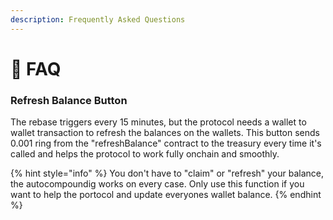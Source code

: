 ```yaml
---
description: Frequently Asked Questions
---
```


# 📖 FAQ

### Refresh Balance Button

The rebase triggers every 15 minutes, but the protocol needs a wallet to wallet transaction to refresh the balances on the wallets. This button sends 0.001 ring from the "refreshBalance" contract to the treasury every time it's called and helps the protocol to work fully onchain and smoothly.

{% hint style="info" %}
You don't have to "claim" or "refresh" your balance, the autocompoundig works on every case. Only use this function if you want to help the portocol and update everyones wallet balance.&#x20;
{% endhint %}
